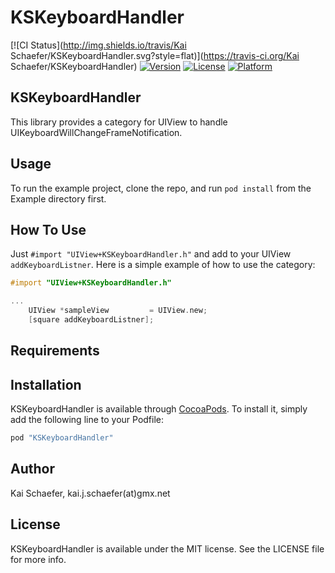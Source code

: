# KSKeyboardHandler

[![CI Status](http://img.shields.io/travis/Kai Schaefer/KSKeyboardHandler.svg?style=flat)](https://travis-ci.org/Kai Schaefer/KSKeyboardHandler)
[![Version](https://img.shields.io/cocoapods/v/KSKeyboardHandler.svg?style=flat)](http://cocoapods.org/pods/KSKeyboardHandler)
[![License](https://img.shields.io/cocoapods/l/KSKeyboardHandler.svg?style=flat)](http://cocoapods.org/pods/KSKeyboardHandler)
[![Platform](https://img.shields.io/cocoapods/p/KSKeyboardHandler.svg?style=flat)](http://cocoapods.org/pods/KSKeyboardHandler)

## KSKeyboardHandler

This library provides a category for UIView to handle UIKeyboardWillChangeFrameNotification.

## Usage

To run the example project, clone the repo, and run `pod install` from the Example directory first.

## How To Use

Just `#import "UIView+KSKeyboardHandler.h"` and add to your UIView `addKeyboardListner`.
Here is a simple example of how to use the category:

```objective-c
#import "UIView+KSKeyboardHandler.h"

...
    UIView *sampleView         = UIView.new;    
    [square addKeyboardListner];

```

## Requirements

## Installation

KSKeyboardHandler is available through [CocoaPods](http://cocoapods.org). To install
it, simply add the following line to your Podfile:

```ruby
pod "KSKeyboardHandler"
```

## Author

Kai Schaefer, kai.j.schaefer(at)gmx.net

## License

KSKeyboardHandler is available under the MIT license. See the LICENSE file for more info.

